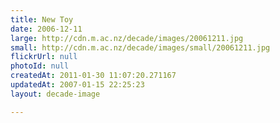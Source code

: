 ```yaml
---
title: New Toy
date: 2006-12-11
large: http://cdn.m.ac.nz/decade/images/20061211.jpg
small: http://cdn.m.ac.nz/decade/images/small/20061211.jpg
flickrUrl: null
photoId: null
createdAt: 2011-01-30 11:07:20.271167
updatedAt: 2007-01-15 22:25:23
layout: decade-image

---
```


